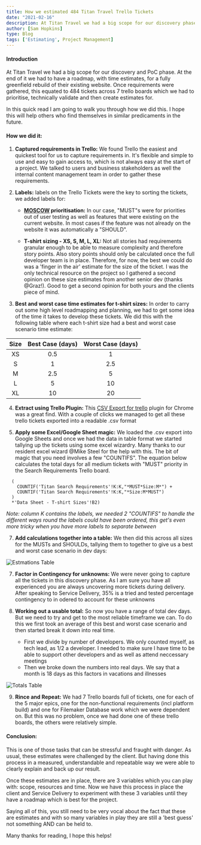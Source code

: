 ```yaml
---
title: How we estimated 484 Titan Travel Trello Tickets
date: "2021-02-16"
description: At Titan Travel we had a big scope for our discovery phase. We were asked to create a roadplan with time estimates for a fully greenfield rebuild of their existing website. In this article I walk you through how we managed it using a useful plugin and some Excel magic.
author: [Sam Hopkins]
type: Blog
tags: ['Estimating', Project Management]
---
```


#### Introduction
At Titan Travel we had a big scope for our discovery and PoC phase. At the end of it we had to have a roadmap, with time estimates, for a fully greenfield rebuild of their existing website. Once requirements were gathered, this equated to 484 tickets across 7 trello boards which we had to prioritise, technically validate and then create estimates for.

In this quick read I am going to walk you through how we did this. I hope this will help others who find themselves in similar predicaments in the future.

#### How we did it:

1. **Captured requirements in Trello:**
We found Trello the easiest and quickest tool for us to capture requirements in. It's flexible and simple to use and easy to gain access to, which is not always easy at the start of a project. We talked to users and business stakeholders as well the internal content management team in order to gather these requirements.

1. **Labels:** labels on the Trello Tickets were the key to sorting the tickets, we added labels for:
    
    - **[MOSCOW](https://en.wikipedia.org/wiki/MoSCoW_method) prioritisation:**
    In our case, "MUST"s were for priorities out of user testing as well as features that were existing on the current website. In most cases if the feature was not already on the website it was automatically a "SHOULD".

    - **T-shirt sizing - XS, S, M, L, XL:**
    Not all stories had requirements granular enough to be able to measure complexity and therefore story points. Also story points should only be calculated once the full developer team is in place. Therefore, for now, the best we could do was a 'finger in the air' estimate for the size of the ticket. I was the only technical resource on the project so I gathered a second opinion on these size estimates from another senior dev (thanks @Graz!). Good to get a second opinion for both yours and the clients piece of mind.

1. **Best and worst case time estimates for t-shirt sizes:**
In order to carry out some high level roadmapping and planning, we had to get some idea of the time it takes to develop these tickets. We did this with the following table where each t-shirt size had a best and worst case scenario time estimate:

| Size | Best Case (days) | Worst Case (days) |
|:----:|:----------------:|:-----------------:|
| XS | 0.5 | 1 |
| S |	1	| 2.5 |
| M |	2.5 |	5 |
| L |	5 |	10 |
| XL |	10 |	20|

4. **Extract using Trello Plugin:**
This [CSV Export for trello](https://chrome.google.com/webstore/detail/csv-export-for-trello/nlclhmcmfjpmmngpopdgapiccfddfagi) plugin for Chrome was a great find. With a couple of clicks we managed to get all these trello tickets exported into a readable .csv format

4. **Apply some Excel/Google Sheet magic:** We loaded the .csv export into Google Sheets and once we had the data in table format we started tallying up the tickets using some excel wizardry. Many thanks to our resident excel wizard @Mike Steel for the help with this. The bit of magic that you need involves a few "COUNTIFS". The equation below calculates the total days for all medium tickets with "MUST" priority in the Search Requirements Trello board. 

```=SUM(
  (
    COUNTIF('Titan Search Requirements'!K:K,"*MUST*Size:M*") +
    COUNTIF('Titan Search Requirements'!K:K,"*Size:M*MUST")
  )
  *'Data Sheet - T-shirt Sizes'!B2)
````

*Note: column K contains the labels, we needed 2 "COUNTIFS" to handle the different ways round the labels could have been ordered, this get's even more tricky when you have more labels to separate between*

7. **Add calculations together into a table:** We then did this across all sizes for the MUSTs and SHOULDs, tallying them to together to give us a best and worst case scenario in dev days:

![Estmations Table](estimate_example.png)

7. **Factor in Contingency for unknowns:** We were never going to capture all the tickets in this discovery phase. As I am sure you have all experienced you are always uncovering more tickets during delivery. After speaking to Service Delivery, 35% is a tried and tested percentage contingency to in odered to account for these unknowns

7. **Working out a usable total:** So now you have a range of total dev days. But we need to try and get to the most reliable timeframe we can. To do this we first took an average of this best and worst case scenario and then started break it down into real time.
    - First we divide by number of developers. We only counted myself, as tech lead, as 1/2 a developer. I needed to make sure I have time to be able to support other developers and as well as attend neccessary meetings
    - Then we broke down the numbers into real days. We say that a month is 18 days as this factors in vacations and illnesses

![Totals Table](totals.png)

9. **Rince and Repeat:** We had 7 Trello boards full of tickets, one for each of the 5 major epics, one for the non-functional requirements (incl platform build) and one for Filemaker Database work which we were dependent on. But this was no problem, once we had done one of these trello boards, the others were relatively simple.

#### Conclusion:

This is one of those tasks that can be stressful and fraught with danger. As usual, these estimates were challenged by the client. But having done this process in a measured, understandable and repeatable way we were able to clearly explain and back up our result.

Once these estimates are in place, there are 3 variables which you can play with: scope, resources and time. Now we have this process in place the client and Service Delivery to experiment with these 3 variables until they have a roadmap which is best for the project.

Saying all of this, you still need to be very vocal about the fact that these are estimates and with so many variables in play they are still a 'best guess' not something AND can be held to.

Many thanks for reading, I hope this helps!
